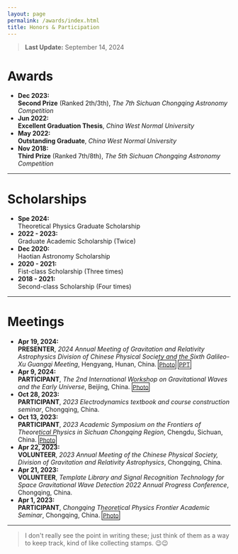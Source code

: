 ```yaml
---
layout: page
permalink: /awards/index.html
title: Honors & Participation
---
```


> **Last Update:** September 14, 2024

# Awards

-  **Dec 2023:**  
  **Second Prize** (Ranked 2th/3th),  *The 7th Sichuan Chongqing Astronomy Competition*
-  **Jun 2022:**  
  **Excellent Graduation Thesis**, *China West Normal University*
-  **May 2022:**  
  **Outstanding Graduate**, *China West Normal University*
-  **Nov 2018:**  
  **Third Prize** (Ranked 7th/8th),  *The 5th Sichuan Chongqing Astronomy Competition* 

---

# Scholarships

-  **Spe 2024:**  
  Theoretical Physics Graduate Scholarship  
-  **2022 - 2023:**  
  Graduate Academic Scholarship (Twice)  
-  **Dec 2020:**  
  Haotian Astronomy Scholarship  
-  **2020 - 2021:**  
  Fist-class Scholarship (Three times)  
-  **2018 - 2021:**  
  Second-class Scholarship (Four times) 

---

# Meetings

-  **Apr 19, 2024:**   
  **PRESENTER**, *2024 Annual Meeting of Gravitation  and Relativity Astrophysics Division of Chinese Physical Society and the Sixth Galileo-Xu Guangqi Meeting*, Hengyang, Hunan, China. <span style="font-size: 13px;border: 0.8px solid black; padding: 1.5px; position: relative; z-index: 2000;">[Photo](https://wujie3375.github.io\images\meeting\230419.jpg)</span>  <span style="font-size: 13px;border: 0.8px solid black; padding: 1.5px; position: relative; z-index: 2000;">[PPT](https://wujie3375.github.io\images\meeting\240419.pdf)</span>  
-  **Apr 9, 2024:**   
  **PARTICIPANT**, *The 2nd International Workshop on Gravitational Waves and the Early Universe*, Beijing, China.  <span style="font-size: 13px;border: 0.8px solid black; padding: 1.5px; position: relative; z-index: 2000;">[Photo](https://wujie3375.github.io\images\meeting\240409.jpg)</span>
-  **Oct 28, 2023:**  
  **PARTICIPANT**, *2023 Electrodynamics textbook and course construction seminar*, Chongqing, China. 
-  **Oct 13, 2023:**  
  **PARTICIPANT**, *2023 Academic Symposium on the Frontiers of Theoretical Physics in Sichuan Chongqing Region*, Chengdu, Sichuan, China. <span style="font-size: 13px;border: 0.8px solid black; padding: 1.5px; position: relative; z-index: 2000;">[Photo](https://wujie3375.github.io\images\meeting\231013.jpg)</span>  
-  **Apr 22, 2023:**  
  **VOLUNTEER**, *2023 Annual Meeting of the Chinese Physical Society, Division of Gravitation  and Relativity Astrophysics*, Chongqing, China. 
-  **Apr 21, 2023:**  
  **VOLUNTEER**, *Template Library and Signal Recognition Technology for Space Gravitational Wave Detection 2022 Annual Progress Conference*, Chongqing, China.   
-  **Apr 1, 2023:**   
  **PARTICIPANT**, *Chongqing Theoretical Physics Frontier Academic Seminar*, Chongqing, China. <span style="font-size: 13px;border: 0.8px solid black; padding: 1.5px; position: relative; z-index: 2000;">[Photo](https://wujie3375.github.io\images\meeting\230401.jpg)</span>

---

> I don't really see the point in writing these; just think of them as a way to keep track, kind of like collecting stamps. 😉😉
